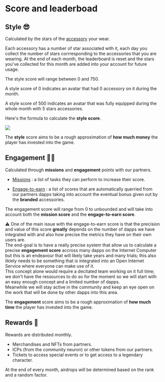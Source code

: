 # Score and leaderboad

## Style 😎

Calculated by the stars of the [accessory](ACCESSORY.MD) your wear.

Each accessory has a number of star associated with it, each day you collect the number of stars corrresponding to the accessories that you are wearing.
At the end of each month, the leaderboard is reset and the stars you've collected for this month are added into your account for future usage.

The style score will range between 0 and 750.

A style score of 0 indicates an avatar that had 0 accessory on it during the month.

A style score of 500 indicates an avatar that was fully equipped during the whole month with 5 stars accessories. <br/>

Here's the formula to calculate the **style score**.

<img src="https://latex.codecogs.com/png.image?\large&space;\dpi{150}\bg{white}\sum_{days}^{}&space;\sum_{slots}^{}Star(slot)"/>

The **style** score aims to be a rough approximation of **how much money** the player has invested into the game.

## Engagement 🏋️‍♂️

Calculated through **missions** and **engagement** points with our partners.

- [Missions](MISSION.MD) : a list of tasks they can perform to increase their score. <br/>

- [Engage-to-earn](ENGAGE-TO-EARN.MD) : a list of scores that are automatically querried from our partners dapps taking into account the eventual bonus given out by the **branded** accessories.

The engagement score will range from 0 to unbounded and will take into account both the **mission score** and the **engage-to-earn score**.

⚠️ One of the main issue with the engage-to-earn score is that the precision and value of this score **greatly** depends on the number of dapps we have integrated with and also how precise the metrics they have on their own users are. <br/>
The end-goal is to have a really precise system that allow us to calculate a precise **engagement score** accross many dapps on the Internet Computer but this is an endeavour that will likely take years and many trials; this also liklely needs to be something that is integrated into an Open Internet Service where everyone can make use of it. <br/>
This concept alone would require a decitated team working on it full time; we don't have the ressources to do so for the moment so we will start with an easy enough concept and a limited number of dapps. <br/>
Meanwhile we will stay active in the community and keep an eye open on the work that will be done by other dapps into this area.

The **engagement** score aims to be a rough approximation of **how much time** the player has invested into the game.

## Rewards 🎁

Rewards are distributed monthly. <br/>

- Merchandises and NFTs from partners.
- ICPs (from the community neuron) or other tokens from our partners.
- Tickets to access special events or to get access to a legendary character.

At the end of every month, airdrops will be determined based on the rank and a random factor.
